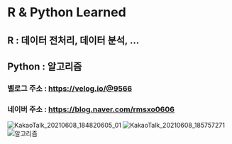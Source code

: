 # R & Python Learned
## R : 데이터 전처리, 데이터 분석, ...
## Python : 알고리즘

### 벨로그 주소 : https://velog.io/@9566 
### 네이버 주소 : https://blog.naver.com/rmsxo0606

![KakaoTalk_20210608_184820605_01](https://user-images.githubusercontent.com/74644453/121495428-93a2aa80-ca14-11eb-91fd-6ce25b77d369.jpg)
![KakaoTalk_20210608_185757271](https://user-images.githubusercontent.com/74644453/121495452-97363180-ca14-11eb-8947-e40814f240ab.jpg)
![알고리즘](https://user-images.githubusercontent.com/74644453/121697705-46076a00-cb08-11eb-986f-5a28aa6b1513.jpg)
